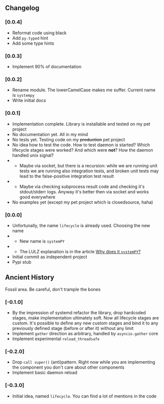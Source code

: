 ## Changelog

### [0.0.4]

- Reformat code using black
- Add `py.typed` hint
- Add some type hints

### [0.0.3]

- Implement 90% of documentation

### [0.0.2]

- Rename module. The lowerCamelCase makes me suffer. Current name is `systempy`
- Write initial docs

### [0.0.1]

- Implementation complete. Library is installable and tested on my pet project
- No documentation yet. All in my mind
- No tests yet. Testing code on my ~~production~~ pet project
- No idea how to test the code. How to test daemon is started? Which lifecycle
  stages were worked? And which were **not**? How the daemon handled unix signal?
- - Maybe via socket, but there is a recursion: while we are running unit tests
    we are running also integration tests, and broken unit tests may lead to the
    false-positive integration test result
- - Maybe via checking subprocess result code and checking it's stdout/stderr
    logs. Anyway it's better then via socket and works good everywhere
- No examples yet (except my pet project which is closedsource, haha)

### [0.0.0]

- Unfortunally, the name `lifecycle` is already used. Choosing the new name
- - New name is `systemPY`
- - The LULZ explanation is in the article
    [Why does it `systemPY`?](https://telegra.ph/Why-does-it-systemPY-08-12)
- Initial commit as independent project
- Pypi stub

## Ancient History

Fossil area. Be careful, don't trample the bones

### [-0.1.0]

- By the impression of systemd refactor the library, drop hardcoded stages,
  make implementation ultimately soft. Now all lifecycle stages are custom.
  It's possible to define any new custom stages and bind it to any previously
  defined stage (before or after it) without any limit
- Implement `gather` direction as arbitrary, handled by `asyncio.gather` core
- Implement experimental `reload_threadsafe`

### [-0.2.0]

- Drop `call super()` (anti)pattern. Right now while you are implementing the
  component you don't care about other components
- Implement basic daemon reload

### [-0.3.0]

- Initial idea, named `lifecycle`. You can find a lot of mentions in the code
